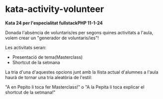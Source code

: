 # kata-activity-volunteer

**Kata 24 per l'especialitat fullstackPHP 11-1-24**

Donada l'absència de voluntaris/es per segons quines activitats a l'aula, volem crear un "generador de voluntaris/ies"!

Les activitats seran:

- Presentació de tema(Masterclass)
- Shortcut de la setmana

La tria d'una d'aquestes opcions junt amb la llista actual d'alumnes a l'aula haurà de tornar una tria aleatòria de l'estil:

"A en Pepito li toca fer Masterclass!"
o 
"A la Pepita li toca explicar el shortcut de la setmana!"


